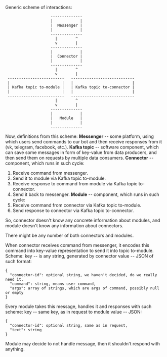 Generic scheme of interactions:

```
                    --------------
                    |            |
                    |  Messenger |
                    |            |
                    --------------
                      |        ^
                      v        |
                    --------------
                    |            |
                    |  Connector |
                    |            |
                    --------------
                      |        ^
                      v        |
 -------------------------   ----------------------------
 |                       |   |                          |
 | Kafka topic to-module |   | Kafka topic to-connector |
 |                       |   |                          |
 -------------------------   ----------------------------
                      |        ^
                      v        |
                    --------------
                    |            |
                    |   Module   |
                    |            |
                    --------------
```

Now, definitions from this scheme:
**Messenger** -- some platform, using which users send commands to our bot and then receive responses from it (vk, telegram, facebook, etc.).
**Kafka topic** -- software component, which can save some messages in form of key-value from data producers, and then send them on requests by multiple data consumers.
**Connector** -- component, which runs in such cycle:
  1. Receive command from messenger.
  2. Send it to module via Kafka topic to-module.
  3. Receive response to command from module via Kafka topic to-connector.
  4. Send it back to messenger.
**Module** -- component, which runs in such cycle:
  1. Receive command from connector via Kafka topic to-module.
  2. Send response to connector via Kafka topic to-connector.

So, connector doesn't know any concrete information about modules, and module doesn't know any information about connectors.

There might be any number of both connectors and modules.

When connector receives command from messenger, it encodes this command into key-value representation to send it into topic to-module.
Scheme:
key -- is any string, generated by connector
value -- JSON of such format:
```
{
  "connector-id": optional string, we haven't decided, do we really need it,
  "command": string, means user command,
  "args": array of strings, which are args of command, possibly null or empty
}
```

Every module takes this message, handles it and responses with such scheme:
key -- same key, as in request to module
value -- JSON:
```
{
  "connector-id": optional string, same as in request,
  "text": string
}
```

Module may decide to not handle message, then it shouldn't respond with anything.
